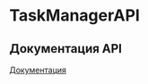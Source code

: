 # TaskManagerAPI
## Документация API
[Документация](https://dmitiriimorozov.github.io/TaskManagerAPI/)
